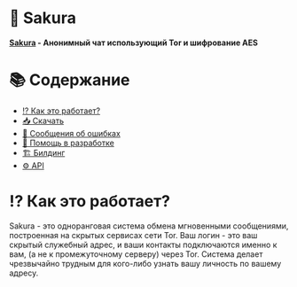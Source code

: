 # 🌸  Sakura 
**[Sakura](https://github.com/nordbearbotdev/Sakura/) - Анонимный чат использующий Tor и шифрование AES**

# 📚 Содержание
- [⁉️ Как это работает?](https://github.com/nordbearbotdev/Sakura/edit/main/README.md#%EF%B8%8F-%D0%BA%D0%B0%D0%BA-%D1%8D%D1%82%D0%BE-%D1%80%D0%B0%D0%B1%D0%BE%D1%82%D0%B0%D0%B5%D1%82)
- [📥 Скачать]()
- [📣 Сообщения об ошибках]()
- [🤝 Помощь в разработке]()
- [🏗 Билдинг]()
- [⚙ API]()

# ⁉️ Как это работает?

Sakura - это одноранговая система обмена мгновенными сообщениями, построенная на скрытых сервисах сети Tor. Ваш логин - это ваш скрытый служебный адрес, и ваши контакты подключаются именно к вам, (а не к промежуточному серверу) через Tor. Система делает чрезвычайно трудным для кого-либо узнать вашу личность по вашему адресу.


                              
